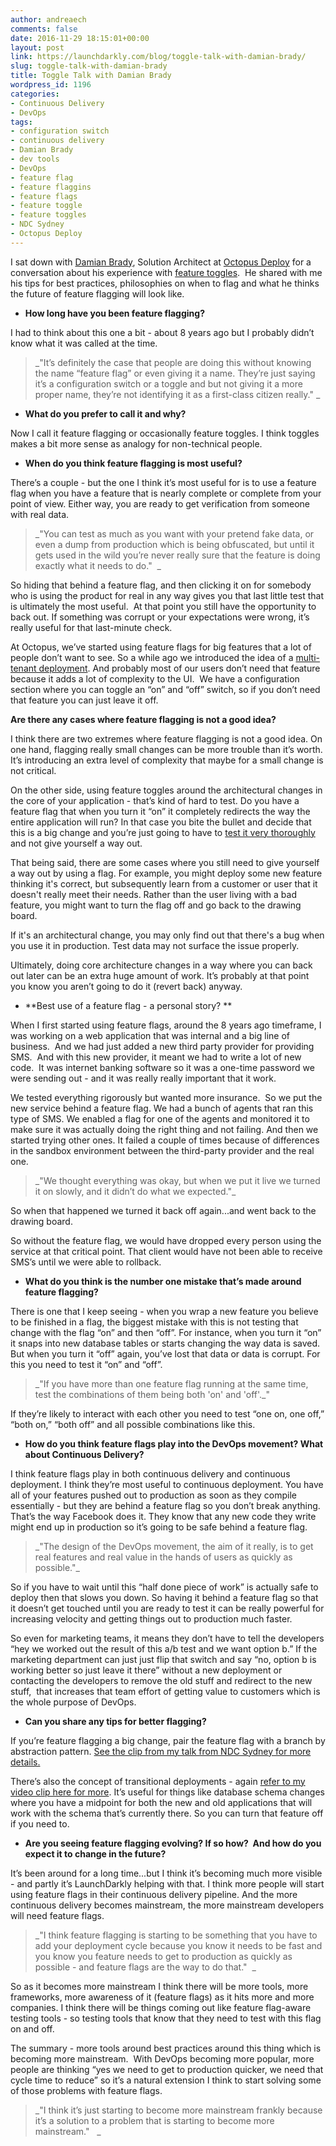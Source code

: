 ```yaml
---
author: andreaech
comments: false
date: 2016-11-29 18:15:01+00:00
layout: post
link: https://launchdarkly.com/blog/toggle-talk-with-damian-brady/
slug: toggle-talk-with-damian-brady
title: Toggle Talk with Damian Brady
wordpress_id: 1196
categories:
- Continuous Delivery
- DevOps
tags:
- configuration switch
- continuous delivery
- Damian Brady
- dev tools
- DevOps
- feature flag
- feature flaggins
- feature flags
- feature toggle
- feature toggles
- NDC Sydney
- Octopus Deploy
---
```


I sat down with [Damian Brady](https://twitter.com/damovisa?ref_src=twsrc%5Egoogle%7Ctwcamp%5Eserp%7Ctwgr%5Eauthor), Solution Architect at [Octopus Deploy](https://octopus.com/) for a conversation about his experience with [feature toggles](https://launchdarkly.com/use-cases/?utm_source=launchdarkly_blog&utm_medium=organic).  He shared with me his tips for best practices, philosophies on when to flag and what he thinks the future of feature flagging will look like. 



 	
  * **How long have you been feature flagging?**


I had to think about this one a bit - about 8 years ago but I probably didn’t know what it was called at the time. 


<blockquote>_"It’s definitely the case that people are doing this without knowing the name “feature flag” or even giving it a name. They’re just saying it’s a configuration switch or a toggle and but not giving it a more proper name, they’re not identifying it as a first-class citizen really." _  </blockquote>





 	
  * **What do you prefer to call it and why?**


Now I call it feature flagging or occasionally feature toggles. I think toggles makes a bit more sense as analogy for non-technical people.  



 	
  * **When do you think feature flagging is most useful?**


There’s a couple - but the one I think it’s most useful for is to use a feature flag when you have a feature that is nearly complete or complete from your point of view. Either way, you are ready to get verification from someone with real data.


<blockquote>_"You can test as much as you want with your pretend fake data, or even a dump from production which is being obfuscated, but until it gets used in the wild you’re never really sure that the feature is doing exactly what it needs to do."  _</blockquote>


So hiding that behind a feature flag, and then clicking it on for somebody who is using the product for real in any way gives you that last little test that is ultimately the most useful.  At that point you still have the opportunity to back out. If something was corrupt or your expectations were wrong, it’s really useful for that last-minute check.  

At Octopus, we’ve started using feature flags for big features that a lot of people don’t want to see. So a while ago we introduced the idea of a [multi-tenant deployment](https://octopus.com/docs/guides/multi-tenant-deployments). And probably most of our users don’t need that feature because it adds a lot of complexity to the UI.  We have a configuration section where you can toggle an “on” and “off” switch, so if you don’t need that feature you can just leave it off.     

**Are there any cases where feature flagging is not a good idea?**

I think there are two extremes where feature flagging is not a good idea. On one hand, flagging really small changes can be more trouble than it’s worth. It’s introducing an extra level of complexity that maybe for a small change is not critical.  

On the other side, using feature toggles around the architectural changes in the core of your application - that’s kind of hard to test. Do you have a feature flag that when you turn it “on” it completely redirects the way the entire application will run? In that case you bite the bullet and decide that this is a big change and you’re just going to have to [test it very thoroughly](https://featureflags.io/canary-testing/) and not give yourself a way out.

That being said, there are some cases where you still need to give yourself a way out by using a flag. For example, you might deploy some new feature thinking it's correct, but subsequently learn from a customer or user that it doesn't really meet their needs. Rather than the user living with a bad feature, you might want to turn the flag off and go back to the drawing board.

If it's an architectural change, you may only find out that there's a bug when you use it in production. Test data may not surface the issue properly.

Ultimately, doing core architecture changes in a way where you can back out later can be an extra huge amount of work. It’s probably at that point you know you aren’t going to do it (revert back) anyway.   



 	
  * **Best use of a feature flag - a personal story? **


When I first started using feature flags, around the 8 years ago timeframe, I was working on a web application that was internal and a big line of business.  And we had just added a new third party provider for providing SMS.  And with this new provider, it meant we had to write a lot of new code.  It was internet banking software so it was a one-time password we were sending out - and it was really really important that it work.

We tested everything rigorously but wanted more insurance.  So we put the new service behind a feature flag. We had a bunch of agents that ran this type of SMS. We enabled a flag for one of the agents and monitored it to make sure it was actually doing the right thing and not failing. And then we started trying other ones. It failed a couple of times because of differences in the sandbox environment between the third-party provider and the real one.


<blockquote>_"We thought everything was okay, but when we put it live we turned it on slowly, and it didn’t do what we expected."_</blockquote>


So when that happened we turned it back off again...and went back to the drawing board. 

So without the feature flag, we would have dropped every person using the service at that critical point. That client would have not been able to receive SMS’s until we were able to rollback. 



 	
  * **What do you think is the number one mistake that’s made around feature flagging?**


There is one that I keep seeing - when you wrap a new feature you believe to be finished in a flag, the biggest mistake with this is not testing that change with the flag “on” and then “off”. For instance, when you turn it “on” it snaps into new database tables or starts changing the way data is saved. But when you turn it “off” again, you’ve lost that data or data is corrupt. For this you need to test it “on” and “off”.  


<blockquote>_"If you have more than one feature flag running at the same time, test the combinations of them being both 'on' and 'off'._"</blockquote>


If they’re likely to interact with each other you need to test “one on, one off,” “both on,” “both off” and all possible combinations like this.  



 	
  * **How do you think feature flags play into the DevOps movement? What about Continuous Delivery?**


I think feature flags play in both continuous delivery and continuous deployment. I think they’re most useful to continuous deployment. You have all of your features pushed out to production as soon as they compile essentially - but they are behind a feature flag so you don’t break anything. That’s the way Facebook does it. They know that any new code they write might end up in production so it’s going to be safe behind a feature flag.  


<blockquote>_"The design of the DevOps movement, the aim of it really, is to get real features and real value in the hands of users as quickly as possible."_</blockquote>


So if you have to wait until this “half done piece of work” is actually safe to deploy then that slows you down. So having it behind a feature flag so that it doesn’t get touched until you are ready to test it can be really powerful for increasing velocity and getting things out to production much faster.     

So even for marketing teams, it means they don’t have to tell the developers “hey we worked out the result of this a/b test and we want option b.” If the marketing department can just just flip that switch and say “no, option b is working better so just leave it there” without a new deployment or contacting the developers to remove the old stuff and redirect to the new stuff,  that increases that team effort of getting value to customers which is the whole purpose of DevOps. 



 	
  * **Can you share any tips for better flagging?**


If you’re feature flagging a big change, pair the feature flag with a branch by abstraction pattern. [See the clip from my talk from NDC Sydney for more details.](https://vimeo.com/171950824#t=30m)

There’s also the concept of transitional deployments - again [refer to my video clip here for more](https://vimeo.com/171950824#t=28m16s). It’s useful for things like database schema changes where you have a midpoint for both the new and old applications that will work with the schema that’s currently there. So you can turn that feature off if you need to. 



 	
  * **Are you seeing feature flagging evolving? If so how?  And how do you expect it to change in the future?**


It’s been around for a long time...but I think it’s becoming much more visible - and partly it’s LaunchDarkly helping with that. I think more people will start using feature flags in their continuous delivery pipeline. And the more continuous delivery becomes mainstream, the more mainstream developers will need feature flags.  


<blockquote>_"I think feature flagging is starting to be something that you have to add your deployment cycle because you know it needs to be fast and you know you feature needs to get to production as quickly as possible - and feature flags are the way to do that."  _</blockquote>


So as it becomes more mainstream I think there will be more tools, more frameworks, more awareness of it (feature flags) as it hits more and more companies. I think there will be things coming out like feature flag-aware testing tools - so testing tools that know that they need to test with this flag on and off.  

The summary - more tools around best practices around this thing which is becoming more mainstream.  With DevOps becoming more popular, more people are thinking “yes we need to get to production quicker, we need that cycle time to reduce” so it’s a natural extension I think to start solving some of those problems with feature flags.  


<blockquote>_"I think it’s just starting to become more mainstream frankly because it’s a solution to a problem that is starting to become more mainstream."   _</blockquote>
